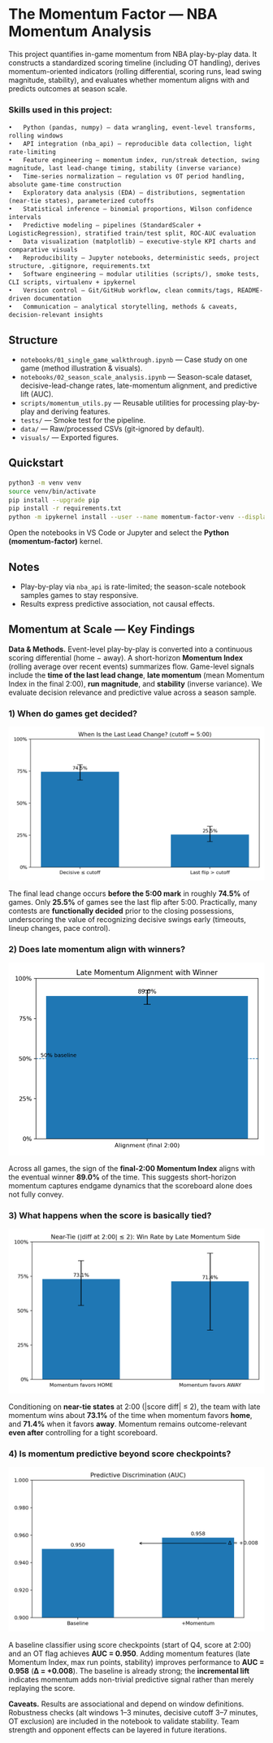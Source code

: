 # The Momentum Factor — NBA Momentum Analysis

This project quantifies in-game momentum from NBA play-by-play data. It constructs a standardized scoring timeline (including OT handling), derives momentum-oriented indicators (rolling differential, scoring runs, lead swing magnitude, stability), and evaluates whether momentum aligns with and predicts outcomes at season scale.

### Skills used in this project:
	•	Python (pandas, numpy) — data wrangling, event-level transforms, rolling windows
	•	API integration (nba_api) — reproducible data collection, light rate-limiting
	•	Feature engineering — momentum index, run/streak detection, swing magnitude, last lead-change timing, stability (inverse variance)
	•	Time-series normalization — regulation vs OT period handling, absolute game-time construction
	•	Exploratory data analysis (EDA) — distributions, segmentation (near-tie states), parameterized cutoffs
	•	Statistical inference — binomial proportions, Wilson confidence intervals
	•	Predictive modeling — pipelines (StandardScaler + LogisticRegression), stratified train/test split, ROC-AUC evaluation
	•	Data visualization (matplotlib) — executive-style KPI charts and comparative visuals
	•	Reproducibility — Jupyter notebooks, deterministic seeds, project structure, .gitignore, requirements.txt
	•	Software engineering — modular utilities (scripts/), smoke tests, CLI scripts, virtualenv + ipykernel
	•	Version control — Git/GitHub workflow, clean commits/tags, README-driven documentation
	•	Communication — analytical storytelling, methods & caveats, decision-relevant insights

## Structure
- `notebooks/01_single_game_walkthrough.ipynb` — Case study on one game (method illustration & visuals).
- `notebooks/02_season_scale_analysis.ipynb` — Season-scale dataset, decisive-lead-change rates, late-momentum alignment, and predictive lift (AUC).
- `scripts/momentum_utils.py` — Reusable utilities for processing play-by-play and deriving features.
- `tests/` — Smoke test for the pipeline.
- `data/` — Raw/processed CSVs (git-ignored by default).
- `visuals/` — Exported figures.

## Quickstart
```bash
python3 -m venv venv
source venv/bin/activate
pip install --upgrade pip
pip install -r requirements.txt
python -m ipykernel install --user --name momentum-factor-venv --display-name "Python (momentum-factor)"
```

Open the notebooks in VS Code or Jupyter and select the **Python (momentum-factor)** kernel.

## Notes
- Play-by-play via `nba_api` is rate-limited; the season-scale notebook samples games to stay responsive.
- Results express predictive association, not causal effects.

## Momentum at Scale — Key Findings

**Data & Methods.** Event-level play-by-play is converted into a continuous scoring differential (home − away). A short-horizon **Momentum Index** (rolling average over recent events) summarizes flow. Game-level signals include the **time of the last lead change**, **late momentum** (mean Momentum Index in the final 2:00), **run magnitude**, and **stability** (inverse variance). We evaluate decision relevance and predictive value across a season sample.

### 1) When do games get decided?
![Decisive last lead change share](visuals/decisive_share.png)

The final lead change occurs **before the 5:00 mark** in roughly **74.5%** of games. Only **25.5%** of games see the last flip after 5:00. Practically, many contests are **functionally decided** prior to the closing possessions, underscoring the value of recognizing decisive swings early (timeouts, lineup changes, pace control).

### 2) Does late momentum align with winners?
![Late momentum alignment](visuals/late_momentum_alignment.png)

Across all games, the sign of the **final-2:00 Momentum Index** aligns with the eventual winner **89.0%** of the time. This suggests short-horizon momentum captures endgame dynamics that the scoreboard alone does not fully convey.

### 3) What happens when the score is basically tied?
![Near-tie win rate by late momentum side](visuals/near_tie_winrate.png)

Conditioning on **near-tie states** at 2:00 (|score diff| ≤ 2), the team with late momentum wins about **73.1%** of the time when momentum favors **home**, and **71.4%** when it favors **away**. Momentum remains outcome-relevant **even after** controlling for a tight scoreboard.

### 4) Is momentum predictive beyond score checkpoints?
![AUC comparison](visuals/auc_comparison.png)

A baseline classifier using score checkpoints (start of Q4, score at 2:00) and an OT flag achieves **AUC = 0.950**. Adding momentum features (late Momentum Index, max run points, stability) improves performance to **AUC = 0.958** (**Δ = +0.008**). The baseline is already strong; the **incremental lift** indicates momentum adds non-trivial predictive signal rather than merely replaying the score.

**Caveats.** Results are associational and depend on window definitions. Robustness checks (alt windows 1–3 minutes, decisive cutoff 3–7 minutes, OT exclusion) are included in the notebook to validate stability. Team strength and opponent effects can be layered in future iterations.
